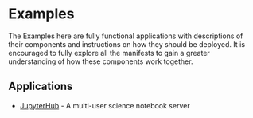 # Examples

The Examples here are fully functional applications with descriptions of their components and instructions on how they should be deployed. It is encouraged to fully explore all the manifests to gain a greater understanding of how these components work together.

## Applications

* [JupyterHub](jupyterhub/README.md) - A multi-user science notebook server